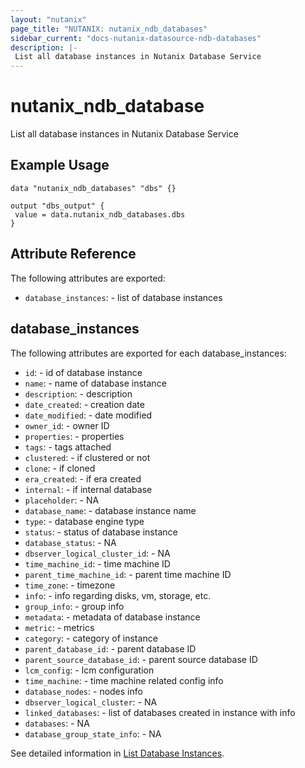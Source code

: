 ```yaml
---
layout: "nutanix"
page_title: "NUTANIX: nutanix_ndb_databases"
sidebar_current: "docs-nutanix-datasource-ndb-databases"
description: |-
 List all database instances in Nutanix Database Service
---
```


# nutanix_ndb_database

List all database instances in Nutanix Database Service

## Example Usage

```hcl
data "nutanix_ndb_databases" "dbs" {}

output "dbs_output" {
 value = data.nutanix_ndb_databases.dbs
}

```

## Attribute Reference

The following attributes are exported:

* `database_instances`: - list of database instances

## database_instances

The following attributes are exported for each database_instances:

* `id`: - id of database instance
* `name`: - name of database instance
* `description`: - description
* `date_created`: - creation date
* `date_modified`: - date modified 
* `owner_id`: - owner ID
* `properties`: - properties
* `tags`: - tags attached
* `clustered`: - if clustered or not
* `clone`: - if cloned
* `era_created`: - if era created
* `internal`: - if internal database
* `placeholder`: - NA
* `database_name`: - database instance name
* `type`: - database engine type
* `status`: - status of database instance
* `database_status`: - NA
* `dbserver_logical_cluster_id`: - NA
* `time_machine_id`: - time machine ID
* `parent_time_machine_id`: - parent time machine ID
* `time_zone`: - timezone
* `info`: - info regarding disks, vm, storage, etc.
* `group_info`: - group info
* `metadata`: - metadata of database instance
* `metric`: - metrics
* `category`: - category of instance
* `parent_database_id`: - parent database ID
* `parent_source_database_id`: - parent source database ID
* `lcm_config`: - lcm configuration
* `time_machine`: - time machine related config info
* `database_nodes`: - nodes info
* `dbserver_logical_cluster`: - NA
* `linked_databases`: - list of databases created in instance with info
* `databases`: - NA
* `database_group_state_info`: - NA


See detailed information in [List Database Instances](https://www.nutanix.dev/api_references/era/#/b3A6MjIyMjI1MzY-get-all-source-databases).
